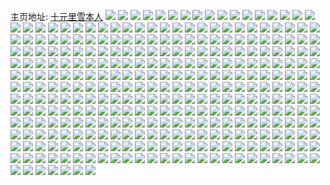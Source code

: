 主页地址: [十元里雪本人](https://weibo.com/u/5924117045) 
![](https://wx4.sinaimg.cn/mw2000/006sUZsVly1g3o7btkh7yj30kg0npdm1.jpg) 
![](https://wx4.sinaimg.cn/mw2000/006sUZsVly1g3o7bl0khdj30ku112x6r.jpg) 
![](https://wx4.sinaimg.cn/mw2000/006sUZsVly1g3o7blev6aj30u01hcwqs.jpg) 
![](https://wx4.sinaimg.cn/mw2000/006sUZsVly1g3o7bmf49ij32c0340kjl.jpg) 
![](https://wx4.sinaimg.cn/mw2000/006sUZsVly1g3mt6hmv4cj30ku0kujw4.jpg) 
![](https://wx4.sinaimg.cn/mw2000/006sUZsVly1g3mt6hcu08j30rs0rs781.jpg) 
![](https://wx4.sinaimg.cn/mw2000/006sUZsVly1g3mt6hutl1j30ku0kuwj6.jpg) 
![](https://wx4.sinaimg.cn/mw2000/006sUZsVly1g3mt6jr2m5j32c02c0kjn.jpg) 
![](https://wx4.sinaimg.cn/mw2000/006sUZsVly1g3lkgemhc8j30rs15otbk.jpg) 
![](https://wx4.sinaimg.cn/mw2000/006sUZsVly1g3lkkwnpjaj316o16mh5j.jpg) 
![](https://wx4.sinaimg.cn/mw2000/006sUZsVly1g3lkggr18zj32c02c0dt6.jpg) 
![](https://wx4.sinaimg.cn/mw2000/006sUZsVly1g3lkgj9v6rj33402c07wi.jpg) 
![](https://wx4.sinaimg.cn/mw2000/006sUZsVly1g3leennikmj32bc2bc1kx.jpg) 
![](https://wx4.sinaimg.cn/mw2000/006sUZsVly1g3l8f98p5lj30ku112dy0.jpg) 
![](https://wx4.sinaimg.cn/mw2000/006sUZsVly1g3l8gglypmj30ku112e81.jpg) 
![](https://wx4.sinaimg.cn/mw2000/006sUZsVly1g3koitv9pqj309b09bjuc.jpg) 
![](https://wx4.sinaimg.cn/mw2000/006sUZsVly1g3kn7z7io3j30u00u0q63.jpg) 
![](https://wx4.sinaimg.cn/mw2000/006sUZsVly1g3k9nbgtosj32c02c0qho.jpg) 
![](https://wx4.sinaimg.cn/mw2000/006sUZsVly1g3k7g6dkzuj30jg0ec40o.jpg) 
![](https://wx4.sinaimg.cn/mw2000/006sUZsVly1g3j9nf4183j32c0340b29.jpg) 
![](https://wx4.sinaimg.cn/mw2000/006sUZsVly1g3j241ondij30ku1121ky.jpg) 
![](https://wx4.sinaimg.cn/mw2000/006sUZsVly1g3j24316ktj30ku112u0x.jpg) 
![](https://wx4.sinaimg.cn/mw2000/006sUZsVly1g3j244dtupj30ku112qv5.jpg) 
![](https://wx4.sinaimg.cn/mw2000/006sUZsVly1g3j23znduhj30ku112qv5.jpg) 
![](https://wx4.sinaimg.cn/mw2000/006sUZsVly1g3i9egyqdbj30ku2bch5w.jpg) 
![](https://wx4.sinaimg.cn/mw2000/006sUZsVly1g3i9ei0k1fj32c02c07k9.jpg) 
![](https://wx4.sinaimg.cn/mw2000/006sUZsVly1g3i9em5ki8j32c0340x6p.jpg) 
![](https://wx4.sinaimg.cn/mw2000/006sUZsVly1g3i9en3jpxj32c03407wh.jpg) 
![](https://wx4.sinaimg.cn/mw2000/006sUZsVly1g3i9frspuvj30ku0kuth9.jpg) 
![](https://wx4.sinaimg.cn/mw2000/006sUZsVly1g3i9g3hoglj32c0340qv5.jpg) 
![](https://wx4.sinaimg.cn/mw2000/006sUZsVly1g3hfhzaxo2j31w02ionpf.jpg) 
![](https://wx4.sinaimg.cn/mw2000/006sUZsVly1g3hfhxb2jdj31w01w0hdu.jpg) 
![](https://wx4.sinaimg.cn/mw2000/006sUZsVly1g3hfi5b47ej32c0340x6t.jpg) 
![](https://wx4.sinaimg.cn/mw2000/006sUZsVly1g3hfivpe96j31400u0e81.jpg) 
![](https://wx4.sinaimg.cn/mw2000/006sUZsVly1g3hfi2dre8j32c02c0npd.jpg) 
![](https://wx4.sinaimg.cn/mw2000/006sUZsVly1g3hfi7mx62j31jk2bc4qp.jpg) 
![](https://wx4.sinaimg.cn/mw2000/006sUZsVly1g3hfi141d0j32c0340u0y.jpg) 
![](https://wx4.sinaimg.cn/mw2000/006sUZsVly1g3hfiaa46bj33402c0npe.jpg) 
![](https://wx4.sinaimg.cn/mw2000/006sUZsVly1g3hfjuu1cbj31400u07wh.jpg) 
![](https://wx4.sinaimg.cn/mw2000/006sUZsVly1g3gvn0zhi3j30ju07ijsd.jpg) 
![](https://wx4.sinaimg.cn/mw2000/006sUZsVly1g3gqikyy2fj30j60j6diz.jpg) 
![](https://wx4.sinaimg.cn/mw2000/006sUZsVly1g3f1zyqsi9j30ku112480.jpg) 
![](https://wx4.sinaimg.cn/mw2000/006sUZsVly1g3f0tdoq4ej30jg0jg0tt.jpg) 
![](https://wx4.sinaimg.cn/mw2000/006sUZsVly1g3en5gyeegj30ku0fljv2.jpg) 
![](https://wx4.sinaimg.cn/mw2000/006sUZsVly1g3ci58vkm5j30ku1qiqk7.jpg) 
![](https://wx4.sinaimg.cn/mw2000/006sUZsVly1g3ci52q6dgj30ku1qik8o.jpg) 
![](https://wx4.sinaimg.cn/mw2000/006sUZsVly1g3ci5e709xj30ku1qingj.jpg) 
![](https://wx4.sinaimg.cn/mw2000/006sUZsVly1g3ci5nliwhj31w01w07wi.jpg) 
![](https://wx4.sinaimg.cn/mw2000/006sUZsVly1g3ci62ovk0j32io1whe82.jpg) 
![](https://wx4.sinaimg.cn/mw2000/006sUZsVly1g3ciauedcsj30zk0qo7fb.jpg) 
![](https://wx4.sinaimg.cn/mw2000/006sUZsVly1g3cic805zxj31w01w0x6p.jpg) 
![](https://wx4.sinaimg.cn/mw2000/006sUZsVly1g3cic67skwj32ds1sgu0x.jpg) 
![](https://wx4.sinaimg.cn/mw2000/006sUZsVly1g3cightpf7j31w01wwnpe.jpg) 
![](https://wx4.sinaimg.cn/mw2000/006sUZsVly1g3ccedd170j32c02c07wi.jpg) 
![](https://wx4.sinaimg.cn/mw2000/006sUZsVly1g3bg0svz6xj30ku0dbdhx.jpg) 
![](https://wx4.sinaimg.cn/mw2000/006sUZsVly1g3b30dkamtj30ku112e81.jpg) 
![](https://wx4.sinaimg.cn/mw2000/006sUZsVly1g3b30f6x9vj30ku112b29.jpg) 
![](https://wx4.sinaimg.cn/mw2000/006sUZsVly1g3aze99x6vj30ku112b29.jpg) 
![](https://wx4.sinaimg.cn/mw2000/006sUZsVly1g3azeasq2zj30ku112b29.jpg) 
![](https://wx4.sinaimg.cn/mw2000/006sUZsVly1g391irocruj32c02c0kjm.jpg) 
![](https://wx4.sinaimg.cn/mw2000/006sUZsVly1g391itguwtj32c02c0u0x.jpg) 
![](https://wx4.sinaimg.cn/mw2000/006sUZsVly1g391ivteo7j32c02c0kjm.jpg) 
![](https://wx4.sinaimg.cn/mw2000/006sUZsVly1g36j6xypxjj32c0340qv5.jpg) 
![](https://wx4.sinaimg.cn/mw2000/006sUZsVly1g36j6zhsd4j33402c0e81.jpg) 
![](https://wx4.sinaimg.cn/mw2000/006sUZsVly1g36j724pqsj32c02c0wwj.jpg) 
![](https://wx4.sinaimg.cn/mw2000/006sUZsVly1g36j6w0bq2j33342bchdu.jpg) 
![](https://wx4.sinaimg.cn/mw2000/006sUZsVly1g36iu9jxr1j30u01hcgyg.jpg) 
![](https://wx4.sinaimg.cn/mw2000/006sUZsVly1g35ramcn4gj30ku112u0x.jpg) 
![](https://wx4.sinaimg.cn/mw2000/006sUZsVly1g35rc5is9jj30c80c874t.jpg) 
![](https://wx4.sinaimg.cn/mw2000/006sUZsVly1g35o43o458j30ku0kuwhk.jpg) 
![](https://wx4.sinaimg.cn/mw2000/006sUZsVly1g33553jivqj33402c07w0.jpg) 
![](https://wx4.sinaimg.cn/mw2000/006sUZsVly1g3313aaf3cj30k908e75x.jpg) 
![](https://wx4.sinaimg.cn/mw2000/006sUZsVly1g33133f1w3j30ki0cggog.jpg) 
![](https://wx4.sinaimg.cn/mw2000/006sUZsVly1g30qeqxjjfj30ku1124qq.jpg) 
![](https://wx4.sinaimg.cn/mw2000/006sUZsVly1g30pvjk7uwj32c0340kjl.jpg) 
![](https://wx4.sinaimg.cn/mw2000/006sUZsVly1g30pvi8flhj32c0340e81.jpg) 
![](https://wx4.sinaimg.cn/mw2000/006sUZsVly1g2zwef3g7aj30zk0k0k0p.jpg) 
![](https://wx4.sinaimg.cn/mw2000/006sUZsVly1g2zweetv9ij30ku0rsafx.jpg) 
![](https://wx4.sinaimg.cn/mw2000/006sUZsVly1g2zwes83jbj30ku0rsk4v.jpg) 
![](https://wx4.sinaimg.cn/mw2000/006sUZsVly1g2zwegjmzlj30ku0kugqa.jpg) 
![](https://wx4.sinaimg.cn/mw2000/006sUZsVly1g2zs9qz2p9j32c02c0kjl.jpg) 
![](https://wx4.sinaimg.cn/mw2000/006sUZsVly1g2zm511vc9j30j60gzwg0.jpg) 
![](https://wx4.sinaimg.cn/mw2000/006sUZsVly1g2yfvdbumpj30i20itdhp.jpg) 
![](https://wx4.sinaimg.cn/mw2000/006sUZsVly1g2y8p4r05nj30jm0iidgt.jpg) 
![](https://wx4.sinaimg.cn/mw2000/006sUZsVly1g2xf13hquvj31mb1mbkjl.jpg) 
![](https://wx4.sinaimg.cn/mw2000/006sUZsVly1g2wkixopo2j30hp0lcjso.jpg) 
![](https://wx4.sinaimg.cn/mw2000/006sUZsVly1g2wkiyl789j30hv0rcmzu.jpg) 
![](https://wx4.sinaimg.cn/mw2000/006sUZsVly1g2w1vzh7xmj30ku112u0x.jpg) 
![](https://wx4.sinaimg.cn/mw2000/006sUZsVly1g2w1vytezrj30ku112qv5.jpg) 
![](https://wx4.sinaimg.cn/mw2000/006sUZsVly1g2svvhokyxj30k00zkwgh.jpg) 
![](https://wx4.sinaimg.cn/mw2000/006sUZsVly1g2rqz9z9q2j30ku112dqi.jpg) 
![](https://wx4.sinaimg.cn/mw2000/006sUZsVly1g2ri6am23pj30u00u01kx.jpg) 
![](https://wx4.sinaimg.cn/mw2000/006sUZsVly1g2q7ejacbjj32c03401kz.jpg) 
![](https://wx4.sinaimg.cn/mw2000/006sUZsVly1g2q4xwex5kj32ds1sg1ky.jpg) 
![](https://wx4.sinaimg.cn/mw2000/006sUZsVly1g2q4yr31m3j30ku112kix.jpg) 
![](https://wx4.sinaimg.cn/mw2000/006sUZsVly1g2oeygp1ogj31w01w0kjm.jpg) 
![](https://wx4.sinaimg.cn/mw2000/006sUZsVly1g2oeyi4kbmj31w01w01ky.jpg) 
![](https://wx4.sinaimg.cn/mw2000/006sUZsVly1g2oeyf5xa0j31w01w0e83.jpg) 
![](https://wx4.sinaimg.cn/mw2000/006sUZsVly1g2oeyj7zyoj31w01w07wi.jpg) 
![](https://wx4.sinaimg.cn/mw2000/006sUZsVly1g2oeyk2tvzj32c0340e81.jpg) 
![](https://wx4.sinaimg.cn/mw2000/006sUZsVly1g2oeylq7l1j33402c0npd.jpg) 
![](https://wx4.sinaimg.cn/mw2000/006sUZsVly1g2mdfxl7kej32c03404qq.jpg) 
![](https://wx4.sinaimg.cn/mw2000/006sUZsVly1g2mdfykewkj32c0340npd.jpg) 
![](https://wx4.sinaimg.cn/mw2000/006sUZsVly1g2mdg1z4zuj32c02c0b29.jpg) 
![](https://wx4.sinaimg.cn/mw2000/006sUZsVly1g2mdfztt6xj32c02c04qp.jpg) 
![](https://wx4.sinaimg.cn/mw2000/006sUZsVly1g2mdg18trhj32032c0u0x.jpg) 
![](https://wx4.sinaimg.cn/mw2000/006sUZsVly1g2mdfw3wxaj32c02c01hv.jpg) 
![](https://wx4.sinaimg.cn/mw2000/006sUZsVly1g2kxwonetcj31400u0aj0.jpg) 
![](https://wx4.sinaimg.cn/mw2000/006sUZsVly1g2kxwp0vwjj31400u0do1.jpg) 
![](https://wx4.sinaimg.cn/mw2000/006sUZsVly1g2knhso2hnj30ku0t4aet.jpg) 
![](https://wx4.sinaimg.cn/mw2000/006sUZsVly1g2kd8z2ll5j30ku112neq.jpg) 
![](https://wx4.sinaimg.cn/mw2000/006sUZsVly1g2jdw62d9uj30cw0cgwgu.jpg) 
![](https://wx4.sinaimg.cn/mw2000/006sUZsVly1g2j7na81rhj32c02c0dlo.jpg) 
![](https://wx4.sinaimg.cn/mw2000/006sUZsVly1g2j7n8v60ij32c0340kjm.jpg) 
![](https://wx4.sinaimg.cn/mw2000/007adPRqly1ftf97j22tig308c08c75z.jpg) 
![](https://wx4.sinaimg.cn/mw2000/006sUZsVly1g2i236d491j30u01hcwsg.jpg) 
![](https://wx4.sinaimg.cn/mw2000/006sUZsVly1g2hibm0a42j30go0gnmy0.jpg) 
![](https://wx4.sinaimg.cn/mw2000/006sUZsVly1g2frjt548dj30jg0czgmj.jpg) 
![](https://wx4.sinaimg.cn/mw2000/006sUZsVly1g2cj5533xaj30u01hc19d.jpg) 
![](https://wx4.sinaimg.cn/mw2000/006sUZsVly1g2bc1qnc68j30zk0k0qgz.jpg) 
![](https://wx4.sinaimg.cn/mw2000/006sUZsVly1g28bd0s8p7j30ku2r0nma.jpg) 
![](https://wx4.sinaimg.cn/mw2000/006sUZsVly1g28bd22xb4j30ku31chdt.jpg) 
![](https://wx4.sinaimg.cn/mw2000/006sUZsVly1g28bd3n0ozj30ku52ex6p.jpg) 
![](https://wx4.sinaimg.cn/mw2000/006sUZsVly1g28bd53dioj30ku2vrx3g.jpg) 
![](https://wx4.sinaimg.cn/mw2000/006sUZsVly1g28bd8jdcbj33402c01l1.jpg) 
![](https://wx4.sinaimg.cn/mw2000/006sUZsVly1g28bd9f3zhj31400u0jy4.jpg) 
![](https://wx4.sinaimg.cn/mw2000/006sUZsVly1g28bczxc2lj31120kuu10.jpg) 
![](https://wx4.sinaimg.cn/mw2000/006sUZsVly1g28bdbio9gj32c0340kjl.jpg) 
![](https://wx4.sinaimg.cn/mw2000/006sUZsVly1g28bddbylnj32c0340hdt.jpg) 
![](https://wx4.sinaimg.cn/mw2000/006sUZsVly1g26uruafzqj32c0340qv6.jpg) 
![](https://wx4.sinaimg.cn/mw2000/006sUZsVly1g26urv1b19j30ku0kun4q.jpg) 
![](https://wx4.sinaimg.cn/mw2000/006sUZsVly1g24hst7z7zj30u00u0dnw.jpg) 
![](https://wx4.sinaimg.cn/mw2000/006sUZsVly1g1zy217yt8j32c0340qv6.jpg) 
![](https://wx4.sinaimg.cn/mw2000/006sUZsVly1g1zy22gcvsj32c02c0qt6.jpg) 
![](https://wx4.sinaimg.cn/mw2000/006sUZsVly1g1zy26do8oj32c02c01ky.jpg) 
![](https://wx4.sinaimg.cn/mw2000/006sUZsVly1g1zy26vucgj30ku112tja.jpg) 
![](https://wx4.sinaimg.cn/mw2000/006sUZsVly1g1wkinin5fj32io1gz1l1.jpg) 
![](https://wx4.sinaimg.cn/mw2000/006sUZsVly1g1wkiqccp0j32yo1o0e87.jpg) 
![](https://wx4.sinaimg.cn/mw2000/006sUZsVly1g1wkit9xdtj32yo1o0e87.jpg) 
![](https://wx4.sinaimg.cn/mw2000/006sUZsVly1g1wkiulmrwj30zk0k0kbx.jpg) 
![](https://wx4.sinaimg.cn/mw2000/006sUZsVly1g1wkiw9mp0j31sf140e83.jpg) 
![](https://wx4.sinaimg.cn/mw2000/006sUZsVly1g1wkixc973j32c02c04qa.jpg) 
![](https://wx4.sinaimg.cn/mw2000/006sUZsVly1g1u7wlvw4nj32c0340u12.jpg) 
![](https://wx4.sinaimg.cn/mw2000/006sUZsVly1g1u7wrao35j32c03407wj.jpg) 
![](https://wx4.sinaimg.cn/mw2000/006sUZsVly1g1u7wy9p5xj32c0340x6s.jpg) 
![](https://wx4.sinaimg.cn/mw2000/006sUZsVly1g1u7wzyi35j30ku0kugzh.jpg) 
![](https://wx4.sinaimg.cn/mw2000/006sUZsVly1g1u7x0tv5wj30ku0ku7l7.jpg) 
![](https://wx4.sinaimg.cn/mw2000/006sUZsVly1g1u7x4gu65j32c03407wi.jpg) 
![](https://wx4.sinaimg.cn/mw2000/006sUZsVly1g1u7xrroydj32c0340b2b.jpg) 
![](https://wx4.sinaimg.cn/mw2000/006sUZsVly1g1u7wb2pf6j32c03404qs.jpg) 
![](https://wx4.sinaimg.cn/mw2000/006sUZsVly1g1u7xtm0r5j33402c0b29.jpg) 
![](https://wx4.sinaimg.cn/mw2000/006sUZsVly1g1tp37iky2j30jg0jg0u6.jpg) 
![](https://wx4.sinaimg.cn/mw2000/006sUZsVly1g1so3rdjjxj30ku0kutdj.jpg) 
![](https://wx4.sinaimg.cn/mw2000/006sUZsVly1g1so3rmql8j30ku0ku43r.jpg) 
![](https://wx4.sinaimg.cn/mw2000/006sUZsVly1g1so71ihsfj30u00u0q7y.jpg) 
![](https://wx4.sinaimg.cn/mw2000/006sUZsVly1g1lv0ah8mvj30qo0qowj0.jpg) 
![](https://wx4.sinaimg.cn/mw2000/006sUZsVly1g1luzjakl5j30u00u0q7k.jpg) 
![](https://wx4.sinaimg.cn/mw2000/006sUZsVly1g1luzjjf11j30u0140tew.jpg) 
![](https://wx4.sinaimg.cn/mw2000/006sUZsVly1g1iqqxfqitj30ku0kun1i.jpg) 
![](https://wx4.sinaimg.cn/mw2000/006sUZsVly1g1iqqyskhrj30ku0kuaf0.jpg) 
![](https://wx4.sinaimg.cn/mw2000/006sUZsVly1g1iqqzb75ij30ku0kudkt.jpg) 
![](https://wx4.sinaimg.cn/mw2000/006sUZsVly1g1hjmql5s2j31hc0u0tpf.jpg) 
![](https://wx4.sinaimg.cn/mw2000/006sUZsVly1g1hjmp08ouj31400u0dr7.jpg) 
![](https://wx4.sinaimg.cn/mw2000/006sUZsVly1g1g39jsslcj30ku1127an.jpg) 
![](https://wx4.sinaimg.cn/mw2000/006sUZsVly1g1cnqov7goj32c02c01ky.jpg) 
![](https://wx4.sinaimg.cn/mw2000/006sUZsVly1g1bkdnss8bj30ku0ozq5m.jpg) 
![](https://wx4.sinaimg.cn/mw2000/006sUZsVly1g1bkdnkbbpj30ku112gqm.jpg) 
![](https://wx4.sinaimg.cn/mw2000/006sUZsVly1g19amhqfckj30ku0kun4e.jpg) 
![](https://wx4.sinaimg.cn/mw2000/006sUZsVly1g17xbe3e9uj30u0140akl.jpg) 
![](https://wx4.sinaimg.cn/mw2000/006sUZsVly1g17xbet2z7j30u0140n6q.jpg) 
![](https://wx4.sinaimg.cn/mw2000/006sUZsVly1g17xbf90rij30ku112tby.jpg) 
![](https://wx4.sinaimg.cn/mw2000/006sUZsVly1g13ixej66lj30u00u0gqy.jpg) 
![](https://wx4.sinaimg.cn/mw2000/006sUZsVly1g13ixnet9lj30ui0u0n2c.jpg) 
![](https://wx4.sinaimg.cn/mw2000/006sUZsVly1g0m713lkxjj32c0340he0.jpg) 
![](https://wx4.sinaimg.cn/mw2000/006sUZsVly1g0m716zr22j32c0340b2e.jpg) 
![](https://wx4.sinaimg.cn/mw2000/006sUZsVly1g0m717v732j30ku0ku786.jpg) 
![](https://wx4.sinaimg.cn/mw2000/006sUZsVly1g0m7183obvj30ku0kudk0.jpg) 
![](https://wx4.sinaimg.cn/mw2000/006sUZsVly1g0m70z6ivvj30ku0kugvi.jpg) 
![](https://wx4.sinaimg.cn/mw2000/006sUZsVly1g0m718vxxuj32c02c0kjl.jpg) 
![](https://wx4.sinaimg.cn/mw2000/006sUZsVly1g0d07i6pqaj30ku0kutba.jpg) 
![](https://wx4.sinaimg.cn/mw2000/006sUZsVly1g0d07iv29fj31400u0jwz.jpg) 
![](https://wx4.sinaimg.cn/mw2000/006sUZsVly1g0d07jdkj6j31400u0tq7.jpg) 
![](https://wx4.sinaimg.cn/mw2000/006sUZsVly1g0d07jora9j31400u0te0.jpg) 
![](https://wx4.sinaimg.cn/mw2000/006sUZsVly1g0btnsbb1xj32c0340b29.jpg) 
![](https://wx4.sinaimg.cn/mw2000/006sUZsVly1g0acu5kll4j30u0140wmo.jpg) 
![](https://wx4.sinaimg.cn/mw2000/006sUZsVly1g09ccu0jqoj31400u047o.jpg) 
![](https://wx4.sinaimg.cn/mw2000/006sUZsVly1g09ccw8u00j31120kudkg.jpg) 
![](https://wx4.sinaimg.cn/mw2000/006sUZsVly1g03uqcw46kj32c02c0x6p.jpg) 
![](https://wx4.sinaimg.cn/mw2000/006sUZsVly1g03uqdwx8dj32c02c0hdu.jpg) 
![](https://wx4.sinaimg.cn/mw2000/006sUZsVly1g03uqf5rrej32c02c01ky.jpg) 
![](https://wx4.sinaimg.cn/mw2000/006sUZsVly1g03uqgm98cj32c02c0qv6.jpg) 
![](https://wx4.sinaimg.cn/mw2000/006sUZsVly1g03uqhj9mqj31400miadt.jpg) 
![](https://wx4.sinaimg.cn/mw2000/006sUZsVly1g03uqhtf3rj31hc0u0n2v.jpg) 
![](https://wx4.sinaimg.cn/mw2000/006sUZsVly1g03uqc30xrj30k00zkn74.jpg) 
![](https://wx4.sinaimg.cn/mw2000/006sUZsVly1g03uqi1oe3j30ku0ku76z.jpg) 
![](https://wx4.sinaimg.cn/mw2000/006sUZsVly1g03uqic7zyj33402c0qoo.jpg) 
![](https://wx4.sinaimg.cn/mw2000/006sUZsVly1fyu6t2rfvyj30ku112n8h.jpg) 
![](https://wx4.sinaimg.cn/mw2000/006sUZsVly1fyu6t3kqmxj30ku1127gx.jpg) 
![](https://wx4.sinaimg.cn/mw2000/006sUZsVly1fyjzwhzhu9j32c0340e82.jpg) 
![](https://wx4.sinaimg.cn/mw2000/006sUZsVly1fyjzz2kmukj32c03404qq.jpg) 
![](https://wx4.sinaimg.cn/mw2000/006sUZsVly1fyjr6yp23jj30ku1124nv.jpg) 
![](https://wx4.sinaimg.cn/mw2000/006sUZsVly1fyj1au8jqyj30k00zk78l.jpg) 
![](https://wx4.sinaimg.cn/mw2000/006sUZsVly1fydht7an53j30i00tu770.jpg) 
![](https://wx4.sinaimg.cn/mw2000/006sUZsVly1fy2im19ogpj30sg11xaky.jpg) 
![](https://wx4.sinaimg.cn/mw2000/006sUZsVly1fy2im27gqcj30sg11xn88.jpg) 
![](https://wx4.sinaimg.cn/mw2000/006sUZsVly1fy2im0poiqj30sg11x4qp.jpg) 
![](https://wx4.sinaimg.cn/mw2000/006sUZsVly1fy2im2oq8nj30sg0lc0vl.jpg) 
![](https://wx4.sinaimg.cn/mw2000/006sUZsVly1fxxzepqt0yj30i00o045v.jpg) 
![](https://wx4.sinaimg.cn/mw2000/006sUZsVly1fxvyhvv8yfj31og2ioh3m.jpg) 
![](https://wx4.sinaimg.cn/mw2000/006sUZsVly1fxsi8l674qj30sg0sgav2.jpg) 
![](https://wx4.sinaimg.cn/mw2000/006sUZsVly1fxoufaxt9lj31f11eq7mb.jpg) 
![](https://wx4.sinaimg.cn/mw2000/006sUZsVly1fxntd3ozbmj31w02iohdt.jpg) 
![](https://wx4.sinaimg.cn/mw2000/006sUZsVly1fxntd462svj30i00o0afy.jpg) 
![](https://wx4.sinaimg.cn/mw2000/006sUZsVly1fxnte5kr6aj30i00o0afr.jpg) 
![](https://wx4.sinaimg.cn/mw2000/006sUZsVly1fxnoshjowhj31w02iou0x.jpg) 
![](https://wx4.sinaimg.cn/mw2000/006sUZsVly1fxi7go560jj31120kue81.jpg) 
![](https://wx4.sinaimg.cn/mw2000/006sUZsVly1fxi7gmwkgrj31120ku1kx.jpg) 
![](https://wx4.sinaimg.cn/mw2000/006sUZsVly1fxi7gp228ij31120ku1kx.jpg) 
![](https://wx4.sinaimg.cn/mw2000/006sUZsVly1fxi7gqagnhj31120ku1kx.jpg) 
![](https://wx4.sinaimg.cn/mw2000/006sUZsVly1fxi7grfw1sj31120kue81.jpg) 
![](https://wx4.sinaimg.cn/mw2000/006sUZsVly1fxi7gsj56ij31120kub29.jpg) 
![](https://wx4.sinaimg.cn/mw2000/006sUZsVly1fxi7gto42pj31120kuhdt.jpg) 
![](https://wx4.sinaimg.cn/mw2000/006sUZsVly1fxi7ivymn1j31120kukch.jpg) 
![](https://wx4.sinaimg.cn/mw2000/006sUZsVly1fxi7gvzxmjj31120ku1kx.jpg) 
![](https://wx4.sinaimg.cn/mw2000/006sUZsVly1fxfpd31kvsj31120kue81.jpg) 
![](https://wx4.sinaimg.cn/mw2000/006sUZsVly1fxfpd9irw5j31120kuquw.jpg) 
![](https://wx4.sinaimg.cn/mw2000/006sUZsVly1fxfpd8swtcj31120ku1kx.jpg) 
![](https://wx4.sinaimg.cn/mw2000/006sUZsVly1fxfi4w7lkyj30qo0zk4qp.jpg) 
![](https://wx4.sinaimg.cn/mw2000/006sUZsVly1fxfi4ukx3xj312g1067wh.jpg) 
![](https://wx4.sinaimg.cn/mw2000/006sUZsVly1fxfi4zbmsuj31f01w0e84.jpg) 
![](https://wx4.sinaimg.cn/mw2000/006sUZsVly1fxd5rcqu5aj315o15m4qq.jpg) 
![](https://wx4.sinaimg.cn/mw2000/006sUZsVly1fxb5uizfhtj30qo0zkgpt.jpg) 
![](https://wx4.sinaimg.cn/mw2000/006sUZsVly1fxb0gljxvij30ku2bb4c9.jpg) 
![](https://wx4.sinaimg.cn/mw2000/006sUZsVly1fxb0gh2gpcj30rs0kun1s.jpg) 
![](https://wx4.sinaimg.cn/mw2000/006sUZsVly1fxb0gi8cg3j30ku0rs0wg.jpg) 
![](https://wx4.sinaimg.cn/mw2000/006sUZsVly1fxb0gj3v4fj30ku0rsgpd.jpg) 
![](https://wx4.sinaimg.cn/mw2000/006sUZsVly1fxb0gjoa7zj30ku0rsmzy.jpg) 
![](https://wx4.sinaimg.cn/mw2000/006sUZsVly1fxb0gfsfsej30i00o0juq.jpg) 
![](https://wx4.sinaimg.cn/mw2000/006sUZsVly1fx5g1wpz8ej30qo0qo42r.jpg) 
![](https://wx4.sinaimg.cn/mw2000/006sUZsVly1fx5g1x17htj30qo0qoq8w.jpg) 
![](https://wx4.sinaimg.cn/mw2000/006sUZsVly1fx5g1xgl46j30qo0zkn4m.jpg) 
![](https://wx4.sinaimg.cn/mw2000/006sUZsVly1fx5g1xsqyoj30qq0qoq77.jpg) 
![](https://wx4.sinaimg.cn/mw2000/006sUZsVly1fwru34orgvj30jg09fdgf.jpg) 
![](https://wx4.sinaimg.cn/mw2000/006sUZsVly1fwrhlret0vj32io1w0npd.jpg) 
![](https://wx4.sinaimg.cn/mw2000/006sUZsVly1fwmg1q2fe7j30c80c4dgh.jpg) 
![](https://wx4.sinaimg.cn/mw2000/006sUZsVly1fwhsprv6ifj30j60j63zt.jpg) 
![](https://wx4.sinaimg.cn/mw2000/006sUZsVly1fw5lpduwzvj30o00i0787.jpg) 
![](https://wx4.sinaimg.cn/mw2000/006sUZsVly1fw5lp7c0ppj30qo0zk44x.jpg) 
![](https://wx4.sinaimg.cn/mw2000/006sUZsVly1fvxp2uszt9j30hs0vxwjm.jpg) 
![](https://wx4.sinaimg.cn/mw2000/006sUZsVly1fvxp2nh137j30hp0udn27.jpg) 
![](https://wx4.sinaimg.cn/mw2000/006sUZsVly1fvxp32dekfj30hr0uwdkz.jpg) 
![](https://wx4.sinaimg.cn/mw2000/006sUZsVly1fvxp35xtogj30i00bwgng.jpg) 
![](https://wx4.sinaimg.cn/mw2000/006sUZsVly1fvxp3arnesj30i10f7q5d.jpg) 
![](https://wx4.sinaimg.cn/mw2000/006sUZsVly1fvxp3d4gfbj30g00g0t9o.jpg) 
![](https://wx4.sinaimg.cn/mw2000/006sUZsVly1fvxd2sybikj30i00i0dhr.jpg) 
![](https://wx4.sinaimg.cn/mw2000/006sUZsVly1fvxd2sh8scj30kr05wdgt.jpg) 
![](https://wx4.sinaimg.cn/mw2000/006sUZsVly1fvo9hblruij30i00i0n13.jpg) 
![](https://wx4.sinaimg.cn/mw2000/006sUZsVly1fvo9hfk29mj30qo0qo79v.jpg) 
![](https://wx4.sinaimg.cn/mw2000/006sUZsVly1fvo9hluriuj30qo0qo79s.jpg) 
![](https://wx4.sinaimg.cn/mw2000/006sUZsVly1fvo9hrdrmbj30qo0qoq73.jpg) 
![](https://wx4.sinaimg.cn/mw2000/006sUZsVly1fvmjy3qmxkj30hs13swh2.jpg) 
![](https://wx4.sinaimg.cn/mw2000/006sUZsVly1fvh2ffp0fdj30kt0dnwh0.jpg) 
![](https://wx4.sinaimg.cn/mw2000/006sUZsVly1fvgzsbxz4vj30ku1120w9.jpg) 
![](https://wx4.sinaimg.cn/mw2000/006sUZsVly1fvfz6k9ftnj30ku0vcagr.jpg) 
![](https://wx4.sinaimg.cn/mw2000/006sUZsVly1fvens02287j30i00i00vv.jpg) 
![](https://wx4.sinaimg.cn/mw2000/006sUZsVly1fvbsj6b7dbj30i00i0dhr.jpg) 
![](https://wx4.sinaimg.cn/mw2000/006sUZsVly1fv7emnnk3rj30jg0jggnt.jpg) 
![](https://wx4.sinaimg.cn/mw2000/006sUZsVly1fv75098iy2j30ku0kumzl.jpg) 
![](https://wx4.sinaimg.cn/mw2000/006sUZsVly1fv750r7wyej30i00i0tbb.jpg) 
![](https://wx4.sinaimg.cn/mw2000/006sUZsVly1fv5e25ftfcj30j60iedih.jpg) 
![](https://wx4.sinaimg.cn/mw2000/006sUZsVly1fv3kdjx2gsj309v09vmxj.jpg) 
![](https://wx4.sinaimg.cn/mw2000/006sUZsVly1fv21mpaobdj30nr0vowry.jpg) 
![](https://wx4.sinaimg.cn/mw2000/006sUZsVly1fv21llvg14j30i00i0tcw.jpg) 
![](https://wx4.sinaimg.cn/mw2000/006sUZsVly1fv16fvg98yj30qo0zk7ak.jpg) 
![](https://wx4.sinaimg.cn/mw2000/006sUZsVly1fv118iqgpkj30ku0rsjwx.jpg) 
![](https://wx4.sinaimg.cn/mw2000/006sUZsVly1fv118nf330j30ku0rs427.jpg) 
![](https://wx4.sinaimg.cn/mw2000/006sUZsVly1fv118d42ktj30rs0kugq1.jpg) 
![](https://wx4.sinaimg.cn/mw2000/006sUZsVly1fv1191n6yjj305i05iaa1.jpg) 
![](https://wx4.sinaimg.cn/mw2000/006sUZsVly1fv038jneu9j30g90g776t.jpg) 
![](https://wx4.sinaimg.cn/mw2000/006sUZsVly1fuy7e18jj2j30k00krab9.jpg) 
![](https://wx4.sinaimg.cn/mw2000/006sUZsVly1fut37jfk82j30zk0qon6p.jpg) 
![](https://wx4.sinaimg.cn/mw2000/006sUZsVly1fut37vszdwj31bf0qon8i.jpg) 
![](https://wx4.sinaimg.cn/mw2000/006sUZsVly1fut3824xdzj30qo0zk45s.jpg) 
![](https://wx4.sinaimg.cn/mw2000/006sUZsVly1fut387xzehj30i00i0adt.jpg) 
![](https://wx4.sinaimg.cn/mw2000/006sUZsVly1fut38aq94pj30hk0cmwgc.jpg) 
![](https://wx4.sinaimg.cn/mw2000/006sUZsVly1fut38dd430j30cc0cuta9.jpg) 
![](https://wx4.sinaimg.cn/mw2000/006sUZsVly1fusjtliza5j30ku0rswjb.jpg) 
![](https://wx4.sinaimg.cn/mw2000/006sUZsVly1fueof2z6ekj30ku333qu4.jpg) 
![](https://wx4.sinaimg.cn/mw2000/006sUZsVly1fueof24nyej30ku0rsaf0.jpg) 
![](https://wx4.sinaimg.cn/mw2000/006sUZsVly1fueof3vlzij30qo0zktgo.jpg) 
![](https://wx4.sinaimg.cn/mw2000/006sUZsVly1fueof4d5j9j30qo0zk47f.jpg) 
![](https://wx4.sinaimg.cn/mw2000/006sUZsVly1ftub8s4d4zj31bf0qoanc.jpg) 
![](https://wx4.sinaimg.cn/mw2000/006sUZsVly1ftub8sn8e3j30qo0zk46o.jpg) 
![](https://wx4.sinaimg.cn/mw2000/006sUZsVly1ftub8t6ceej30zk0qo7bv.jpg) 
![](https://wx4.sinaimg.cn/mw2000/006sUZsVly1ftub8tyafej30qo0zkwn1.jpg) 
![](https://wx4.sinaimg.cn/mw2000/006sUZsVly1ftub8uq3k4j30qo0zk46a.jpg) 
![](https://wx4.sinaimg.cn/mw2000/006sUZsVly1ftub8vbr2xj30qo0zk7df.jpg) 
![](https://wx4.sinaimg.cn/mw2000/006sUZsVly1ftub8w14euj30zk0qo18e.jpg) 
![](https://wx4.sinaimg.cn/mw2000/006sUZsVly1ftub8rcdzxj30qo0zk0xs.jpg) 
![](https://wx4.sinaimg.cn/mw2000/006sUZsVly1ftub8wpztij30ku1jldqo.jpg) 
![](https://wx4.sinaimg.cn/mw2000/006sUZsVly1ftt1shp8txj30ku0rsdjo.jpg) 
![](https://wx4.sinaimg.cn/mw2000/006sUZsVly1ftt1shz34nj30ku0rs0xa.jpg) 
![](https://wx4.sinaimg.cn/mw2000/006sUZsVly1ftt1siec47j30ru0kutfh.jpg) 
![](https://wx4.sinaimg.cn/mw2000/006sUZsVly1ftt1sj6171j30ku3ip1ht.jpg) 
![](https://wx4.sinaimg.cn/mw2000/006sUZsVly1ftpqc209n6j31120kun30.jpg) 
![](https://wx4.sinaimg.cn/mw2000/006sUZsVly1ftpqc2gq30j31120kujx4.jpg) 
![](https://wx4.sinaimg.cn/mw2000/006sUZsVly1ftpqcho0nij31120kujy4.jpg) 
![](https://wx4.sinaimg.cn/mw2000/006sUZsVly1ftpqcgqnp9j30m80go77b.jpg) 
![](https://wx4.sinaimg.cn/mw2000/006sUZsVly1fto8dmva5tj31bf0qok2o.jpg) 
![](https://wx4.sinaimg.cn/mw2000/006sUZsVly1ftitl2coshj30rs0kugo7.jpg) 
![](https://wx4.sinaimg.cn/mw2000/006sUZsVly1ftitl21qr2j30ku0q4dic.jpg) 
![](https://wx4.sinaimg.cn/mw2000/006sUZsVly1ftitl2lsb8j30ku0k4wgx.jpg) 
![](https://wx4.sinaimg.cn/mw2000/006sUZsVly1ftitl33sn4j30ku1axn7t.jpg) 
![](https://wx4.sinaimg.cn/mw2000/006sUZsVly1ft8gnmhl69j30zk0qon7r.jpg) 
![](https://wx4.sinaimg.cn/mw2000/006sUZsVly1ft8gnn5o4kj30qo0qowlg.jpg) 
![](https://wx4.sinaimg.cn/mw2000/006sUZsVly1ft8gnlhayaj30qo0zkgrq.jpg) 
![](https://wx4.sinaimg.cn/mw2000/006sUZsVly1ft8gno0ovaj30qo1bfgw1.jpg) 
![](https://wx4.sinaimg.cn/mw2000/006sUZsVly1ft2bj6i7oaj30ku0rsjyu.jpg) 
![](https://wx4.sinaimg.cn/mw2000/006sUZsVly1ft2bjy87g2j30k00zkgry.jpg) 
![](https://wx4.sinaimg.cn/mw2000/006sUZsVly1fskmnl54hbj30c80c83zd.jpg) 
![](https://wx4.sinaimg.cn/mw2000/006sUZsVly1fpq8i0do8rj30zk0qo14x.jpg) 
![](https://wx4.sinaimg.cn/mw2000/006sUZsVly1fpq8hz6bfsj30qo0zkq77.jpg) 
![](https://wx4.sinaimg.cn/mw2000/006sUZsVly1fpq8i17wc2j30qo0zkgul.jpg) 
![](https://wx4.sinaimg.cn/mw2000/006sUZsVly1fpq8i1szpsj30zk0qowo5.jpg) 
